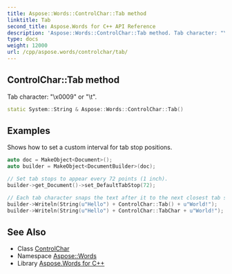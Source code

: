 ```yaml
---
title: Aspose::Words::ControlChar::Tab method
linktitle: Tab
second_title: Aspose.Words for C++ API Reference
description: 'Aspose::Words::ControlChar::Tab method. Tab character: "\x0009" or "\t" in C++.'
type: docs
weight: 12000
url: /cpp/aspose.words/controlchar/tab/
---
```

## ControlChar::Tab method


Tab character: "\x0009" or "\t".

```cpp
static System::String & Aspose::Words::ControlChar::Tab()
```


## Examples



Shows how to set a custom interval for tab stop positions. 
```cpp
auto doc = MakeObject<Document>();
auto builder = MakeObject<DocumentBuilder>(doc);

// Set tab stops to appear every 72 points (1 inch).
builder->get_Document()->set_DefaultTabStop(72);

// Each tab character snaps the text after it to the next closest tab stop position.
builder->Writeln(String(u"Hello") + ControlChar::Tab() + u"World!");
builder->Writeln(String(u"Hello") + ControlChar::TabChar + u"World!");
```

## See Also

* Class [ControlChar](../)
* Namespace [Aspose::Words](../../)
* Library [Aspose.Words for C++](../../../)
